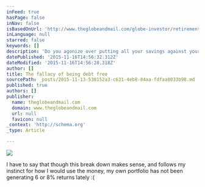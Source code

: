 ```yaml
---
inFeed: true
hasPage: false
inNav: false
isBasedOnUrl: 'http://www.theglobeandmail.com/globe-investor/retirement/retire-taxes-and-portfolios/four-ways-to-deal-with-that-windfall-you-just-inherited/article27239832/?cmpid=rss1'
inLanguage: null
starred: false
keywords: []
description: 'Do you agonize over putting all your savings against your mortgage, or investing them in the market?  Then you should look at this great chart that gives you a 15 year glimpse into the future.'
datePublished: '2015-11-16T14:56:32.312Z'
dateModified: '2015-11-16T14:56:20.318Z'
author: []
title: The fallacy of being debt free
sourcePath: _posts/2015-11-13-538152a3-c631-4eb8-84aa-fdfaa8033b98.md
published: true
authors: []
publisher:
  name: theglobeandmail.com
  domain: www.theglobeandmail.com
  url: null
  favicon: null
_context: 'http://schema.org'
_type: Article

---
```

![](http://www.theglobeandmail.com/incoming/article27239663.ece/binary/web_1113_gi_cestnick_inheritance.png)

I have to say that though this break down makes sense, and follows my instinct for how I would use the money, my own portfolio has not been generating 6 or 8% returns lately :(